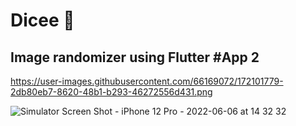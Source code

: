 


# Dicee 🎲

## Image randomizer using Flutter #App 2
https://user-images.githubusercontent.com/66169072/172101779-2db80eb7-8620-48b1-b293-46272556d431.png 


![Simulator Screen Shot - iPhone 12 Pro - 2022-06-06 at 14 32 32](https://user-images.githubusercontent.com/66169072/172102071-a810aa60-a026-45bb-a028-5c57ba0b8565.png)
